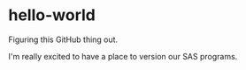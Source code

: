 # hello-world
Figuring this GitHub thing out.

I'm really excited to have a place to version our SAS programs. 
